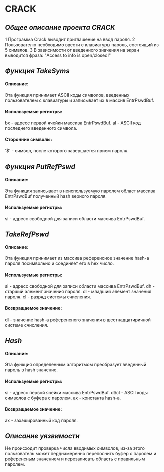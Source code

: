 # CRACK
## _Общее описание проекта CRACK_
1  Программа Crack выводит приглашение на ввод пароля.
2  Пользователю необходимо ввести с клавиатуры пароль, состоящий из 5 симвлов.
3 В зависимости от введенного значения на экран выводится фраза: "Access to info is open/closed!"

## _Функция TakeSyms_

#### Описание:
Эта функция принимает ASCII коды символов, введенных пользователем с клавиатуры и записывает их в массив EntrPswdBuf.

#### Используемые регистры:
bx - адресс первой ячейки массива EntrPswdBuf.
al - ASCII код последнего введенного символа.

#### Сторонние символы:
 '$' - символ, после которого завершается прием пароля.

## _Функция PutRefPswd_

#### Описание:
Эта функция записывает в неиспользуемую паролем област массива EntrPswdBuf полученный hash верного пароля.

#### Используемые регистры:
si - адресс свободной для записи области массива EntrPswdBuf.

## _TakeRefPswd_

#### Описание:
Эта функция принимает из массива референсное значение hash-а пароля посимвольно и соединяет его в hex число.

#### Используемые регистры:
si - адресс свободной для записи области массива EntrPswdBuf.
dh - старший элемент значения пароля.
dl - младший элемент значения пароля.
cl - разряд системы счисления.

#### Возвращаемое значение:
dl - значение hash-а референсного значения в шестнадцатиричной системе счисления.

## _Hash_

#### Описание:
Эта функция определенным алгоритмом преобразует введенный пароль в hash значение.

#### Используемые регистры:
si - адресс первой ячейки массива EntrPswdBuf.
dl/cl - ASCII коды символов с буфера с паролем.
ax - константа hash-а.

#### Возвращаемое значение:
ax - захэшированный код пароля.

## _Описание уязвимости_

Не происходит проверка числа вводимых символов, из-за этого пользователь может перднамеренно переполнить буфер с паролем и референсным значением и перезаписать область с правильным паролем.













